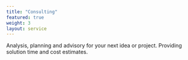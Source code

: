```yaml
---
title: "Consulting"
featured: true
weight: 3
layout: service
---
```


Analysis, planning and advisory for your next idea or project. Providing solution time and cost estimates.